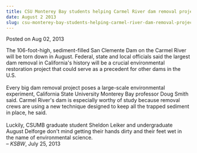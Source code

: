 ```yaml
---
title: CSU Monterey Bay students helping Carmel River dam removal project
date: August 2 2013
slug: csu-monterey-bay-students-helping-carmel-river-dam-removal-project
---
```


  



<span class="date">Posted on Aug 02, 2013    </span>
<p>The 106-foot-high, sediment-filled San Clemente Dam on the
Carmel River will be torn down in August.&#xA0;Federal, state and
local officials said the largest dam removal in California&apos;s
history will be a crucial environmental restoration project that
could serve as a precedent for other dams in the U.S.&#xA0;<br>
<br>
Every big dam removal project poses a large-scale environmental
experiment, California State University Monterey Bay professor Doug
Smith said. Carmel River&apos;s dam is especially worthy of study
because removal crews are using a new technique designed to keep
all the trapped sediment in place, he said.<br>
<br>
Luckily, CSUMB graduate student Sheldon Leiker and undergraduate
August Delforge don&apos;t mind getting their hands dirty and their feet
wet in the name of environmental science.<br>
&#x2013; <em>KSBW</em>, July 25, 2013</br></br></br></br></br></p>





```

